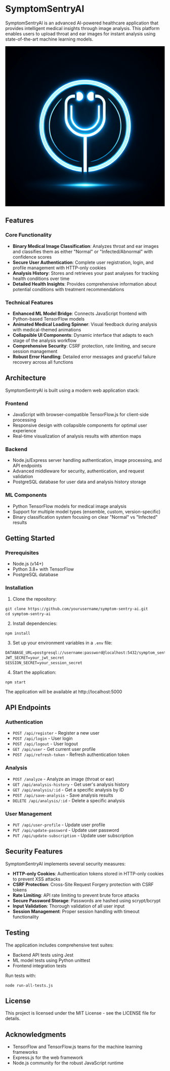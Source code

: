 # SymptomSentryAI

SymptomSentryAI is an advanced AI-powered healthcare application that provides intelligent medical insights through image analysis. This platform enables users to upload throat and ear images for instant analysis using state-of-the-art machine learning models.

![SymptomSentryAI Logo](generated-icon.png)

## Features

### Core Functionality

- **Binary Medical Image Classification**: Analyzes throat and ear images and classifies them as either "Normal" or "Infected/Abnormal" with confidence scores
- **Secure User Authentication**: Complete user registration, login, and profile management with HTTP-only cookies
- **Analysis History**: Stores and retrieves your past analyses for tracking health conditions over time
- **Detailed Health Insights**: Provides comprehensive information about potential conditions with treatment recommendations

### Technical Features

- **Enhanced ML Model Bridge**: Connects JavaScript frontend with Python-based TensorFlow models
- **Animated Medical Loading Spinner**: Visual feedback during analysis with medical-themed animations
- **Collapsible UI Components**: Dynamic interface that adapts to each stage of the analysis workflow
- **Comprehensive Security**: CSRF protection, rate limiting, and secure session management
- **Robust Error Handling**: Detailed error messages and graceful failure recovery across all functions

## Architecture

SymptomSentryAI is built using a modern web application stack:

### Frontend
- JavaScript with browser-compatible TensorFlow.js for client-side processing
- Responsive design with collapsible components for optimal user experience
- Real-time visualization of analysis results with attention maps

### Backend
- Node.js/Express server handling authentication, image processing, and API endpoints
- Advanced middleware for security, authentication, and request validation
- PostgreSQL database for user data and analysis history storage

### ML Components
- Python TensorFlow models for medical image analysis
- Support for multiple model types (ensemble, custom, version-specific)
- Binary classification system focusing on clear "Normal" vs "Infected" results

## Getting Started

### Prerequisites
- Node.js (v14+)
- Python 3.8+ with TensorFlow
- PostgreSQL database

### Installation

1. Clone the repository:
```
git clone https://github.com/yourusername/symptom-sentry-ai.git
cd symptom-sentry-ai
```

2. Install dependencies:
```
npm install
```

3. Set up your environment variables in a `.env` file:
```
DATABASE_URL=postgresql://username:password@localhost:5432/symptom_sentry
JWT_SECRET=your_jwt_secret
SESSION_SECRET=your_session_secret
```

4. Start the application:
```
npm start
```

The application will be available at http://localhost:5000

## API Endpoints

### Authentication
- `POST /api/register` - Register a new user
- `POST /api/login` - User login
- `POST /api/logout` - User logout
- `GET /api/user` - Get current user profile
- `POST /api/refresh-token` - Refresh authentication token

### Analysis
- `POST /analyze` - Analyze an image (throat or ear)
- `GET /api/analysis-history` - Get user's analysis history
- `GET /api/analysis/:id` - Get a specific analysis by ID
- `POST /api/save-analysis` - Save analysis results
- `DELETE /api/analysis/:id` - Delete a specific analysis

### User Management
- `PUT /api/user-profile` - Update user profile
- `PUT /api/update-password` - Update user password
- `PUT /api/update-subscription` - Update user subscription

## Security Features

SymptomSentryAI implements several security measures:

- **HTTP-only Cookies**: Authentication tokens stored in HTTP-only cookies to prevent XSS attacks
- **CSRF Protection**: Cross-Site Request Forgery protection with CSRF tokens
- **Rate Limiting**: API rate limiting to prevent brute force attacks
- **Secure Password Storage**: Passwords are hashed using scrypt/bcrypt
- **Input Validation**: Thorough validation of all user input
- **Session Management**: Proper session handling with timeout functionality

## Testing

The application includes comprehensive test suites:

- Backend API tests using Jest
- ML model tests using Python unittest
- Frontend integration tests

Run tests with:
```
node run-all-tests.js
```

## License

This project is licensed under the MIT License - see the LICENSE file for details.

## Acknowledgments

- TensorFlow and TensorFlow.js teams for the machine learning frameworks
- Express.js for the web framework
- Node.js community for the robust JavaScript runtime